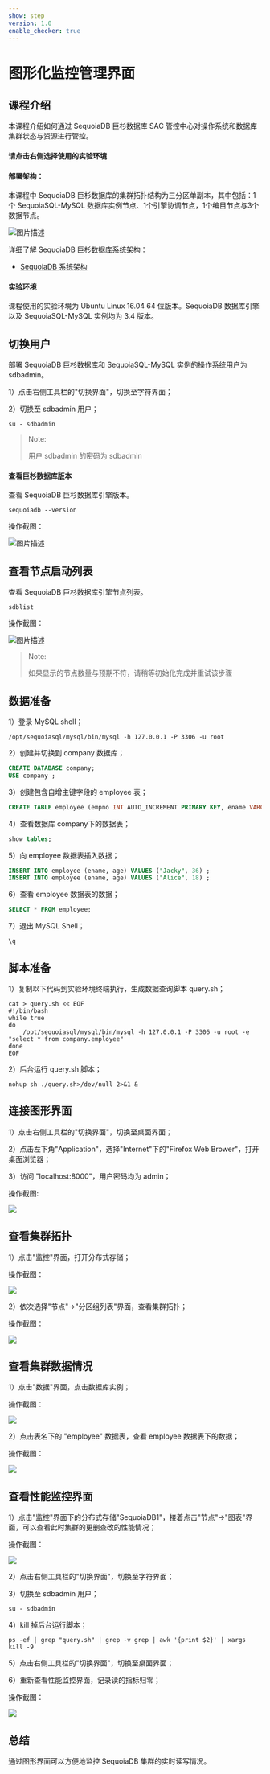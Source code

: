 ```yaml
---
show: step
version: 1.0
enable_checker: true
---
```

# 图形化监控管理界面

## 课程介绍

本课程介绍如何通过 SequoiaDB 巨杉数据库 SAC 管控中心对操作系统和数据库集群状态与资源进行管控。

#### 请点击右侧选择使用的实验环境

#### 部署架构：
本课程中 SequoiaDB 巨杉数据库的集群拓扑结构为三分区单副本，其中包括：1个 SequoiaSQL-MySQL 数据库实例节点、1个引擎协调节点，1个编目节点与3个数据节点。

![图片描述](https://doc.shiyanlou.com/courses/1469/1207281/8d88e6faed223a26fcdc66fa2ef8d3c5)

详细了解 SequoiaDB 巨杉数据库系统架构：
* [SequoiaDB 系统架构](http://doc.sequoiadb.com/cn/sequoiadb-cat_id-1519649201-edition_id-0)

#### 实验环境
课程使用的实验环境为 Ubuntu Linux 16.04 64 位版本。SequoiaDB 数据库引擎以及 SequoiaSQL-MySQL 实例均为 3.4 版本。

## 切换用户

部署 SequoiaDB 巨杉数据库和 SequoiaSQL-MySQL 实例的操作系统用户为 sdbadmin。

1）点击右侧工具栏的"切换界面"，切换至字符界面；

2）切换至 sdbadmin 用户；
```shell
su - sdbadmin
```
>Note:
>
>用户 sdbadmin 的密码为 sdbadmin


#### 查看巨杉数据库版本

查看 SequoiaDB 巨杉数据库引擎版本。
```shell
sequoiadb --version
```
操作截图：

![图片描述](https://doc.shiyanlou.com/courses/1469/1207281/b4082b0d6d6bdf89d229aa713a53759d)

## 查看节点启动列表

查看 SequoiaDB 巨杉数据库引擎节点列表。
```shell
sdblist 
```

操作截图：

![图片描述](https://doc.shiyanlou.com/courses/1538/1207281/a273b72f81d8667242082e07d62cdec5-0)

>Note:
>
>如果显示的节点数量与预期不符，请稍等初始化完成并重试该步骤



## 数据准备
1）登录 MySQL shell；
```shell
/opt/sequoiasql/mysql/bin/mysql -h 127.0.0.1 -P 3306 -u root
```

2）创建并切换到 company 数据库；
```sql
CREATE DATABASE company;
USE company ;
```

3）创建包含自增主键字段的 employee 表；
```sql
CREATE TABLE employee (empno INT AUTO_INCREMENT PRIMARY KEY, ename VARCHAR(128), age INT) ;
```

4）查看数据库 company下的数据表；
```sql
show tables;
```

5）向 employee 数据表插入数据；
```sql
INSERT INTO employee (ename, age) VALUES ("Jacky", 36) ;
INSERT INTO employee (ename, age) VALUES ("Alice", 18) ;
```

6）查看 employee 数据表的数据；
```sql
SELECT * FROM employee;
```

7）退出 MySQL Shell；
```
\q
```

## 脚本准备

1）复制以下代码到实验环境终端执行，生成数据查询脚本 query.sh；
```shell
cat > query.sh << EOF
#!/bin/bash
while true
do 
    /opt/sequoiasql/mysql/bin/mysql -h 127.0.0.1 -P 3306 -u root -e "select * from company.employee" 
done
EOF
```

2）后台运行 query.sh 脚本；
```shell
nohup sh ./query.sh>/dev/null 2>&1 &
```

## 连接图形界面

1）点击右侧工具栏的"切换界面"，切换至桌面界面；

2）点击左下角"Application"，选择"Internet"下的"Firefox Web Brower"，打开桌面浏览器；

3）访问 "localhost:8000"，用户密码均为 admin；

操作截图:

![](https://doc.shiyanlou.com/courses/1538/1207281/d9fa31af72d60aaa305c994110256121-0)

## 查看集群拓扑

1）点击"监控"界面，打开分布式存储；

操作截图：

![](https://doc.shiyanlou.com/courses/1538/1207281/0e12c3ec3dbda922e390ee3dd2eae60b-0)

2）依次选择"节点"->"分区组列表"界面，查看集群拓扑；

操作截图：

![](https://doc.shiyanlou.com/courses/1538/1207281/6702ecb41c64649b8de36d6b1030883b-0)

## 查看集群数据情况

1）点击"数据"界面，点击数据库实例；

操作截图：

![](https://doc.shiyanlou.com/courses/1538/1207281/09624e9f79fd0d0a881bb5d81e31be03-0)

2）点击表名下的 "employee" 数据表，查看 employee 数据表下的数据；

操作截图：

![](https://doc.shiyanlou.com/courses/1538/1207281/1d9c813cccd7dac605bec27fd7eb280c-0)

## 查看性能监控界面

1）点击"监控"界面下的分布式存储"SequoiaDB1"，接着点击"节点"->"图表"界面，可以查看此时集群的更删查改的性能情况；

操作截图：

![](https://doc.shiyanlou.com/courses/1538/1207281/14d24a50621abd613fade687cfb31105-0)

2）点击右侧工具栏的"切换界面"，切换至字符界面；

3）切换至 sdbadmin 用户；
```shell
su - sdbadmin
```

4）kill 掉后台运行脚本；
```shell
ps -ef | grep "query.sh" | grep -v grep | awk '{print $2}' | xargs kill -9 
```

5）点击右侧工具栏的"切换界面"，切换至桌面界面；

6）重新查看性能监控界面，记录读的指标归零；

操作截图：

![](https://doc.shiyanlou.com/courses/1538/1207281/658f77aba29308ed3f2e0d15d62140f2)

## 总结
通过图形界面可以方便地监控 SequoiaDB 集群的实时读写情况。
